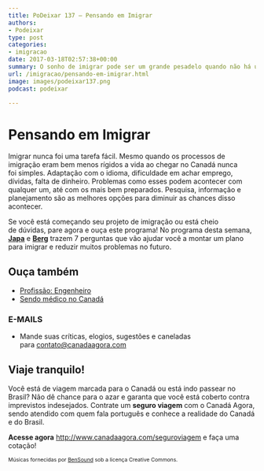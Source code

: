 ```yaml
---
title: PoDeixar 137 – Pensando em Imigrar
authors:
- Podeixar
type: post
categories:
- imigracao
date: 2017-03-18T02:57:38+00:00
summary: O sonho de imigrar pode ser um grande pesadelo quando não há um bom planejamento. Confira 7 dicas para montar um bom plano de imigração.
url: /imigracao/pensando-em-imigrar.html
image: images/podeixar137.png
podcast: podeixar

---
```

# Pensando em Imigrar

Imigrar nunca foi uma tarefa fácil. Mesmo quando os processos de imigração eram bem menos rígidos a vida ao chegar no Canadá nunca foi simples. Adaptação com o idioma, dificuldade em achar emprego, dívidas, falta de dinheiro. Problemas como esses podem acontecer com qualquer um, até com os mais bem preparados. Pesquisa, informação e planejamento são as melhores opções para diminuir as chances disso acontecer.

Se você está começando seu projeto de imigração ou está cheio de dúvidas, pare agora e ouça este programa! No programa desta semana, [**Japa**][1] e [**Berg**][2] trazem 7 perguntas que vão ajudar você a montar um plano para imigrar e reduzir muitos problemas no futuro.



## Ouça também

  * [Profissão: Engenheiro][3]
  * [Sendo médico no Canadá][4]

### E-MAILS

  * Mande suas críticas, elogios, sugestões e caneladas para <contato@canadaagora.com>

## Viaje tranquilo!

Você está de viagem marcada para o Canadá ou está indo passear no Brasil? Não dê chance para o azar e garanta que você está coberto contra imprevistos indesejados. Contrate um **seguro viagem** com o Canadá Agora, sendo atendido com quem fala português e conhece a realidade do Canadá e do Brasil.

**Acesse agora** <http://www.canadaagora.com/seguroviagem> e faça uma cotação!

<span style="font-size: 8pt;">Músicas fornecidas por <a href="http://www.bensound.com/" target="_blank">BenSound</a> sob a licença Creative Commons.</span>

 [1]: http://www.canadaagora.com/japa
 [2]: http://www.canadaagora.com/berg
 [3]: https://www.canadaagora.com/podeixar/profissao-engenheiro.html
 [4]: https://www.canadaagora.com/podeixar/sendo-medico-no-canada.html